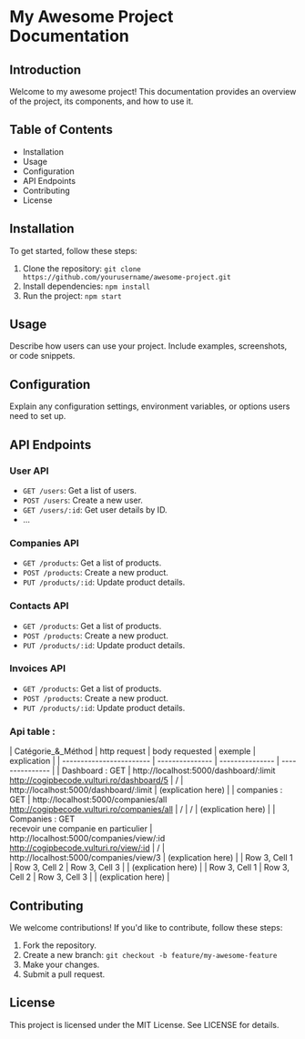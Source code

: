 # My Awesome Project Documentation

## Introduction
Welcome to my awesome project! This documentation provides an overview of the project, its components, and how to use it.

## Table of Contents
- Installation
- Usage
- Configuration
- API Endpoints
- Contributing
- License

## Installation
To get started, follow these steps:
1. Clone the repository: `git clone https://github.com/yourusername/awesome-project.git`
2. Install dependencies: `npm install`
3. Run the project: `npm start`

## Usage
Describe how users can use your project. Include examples, screenshots, or code snippets.

## Configuration
Explain any configuration settings, environment variables, or options users need to set up.

## API Endpoints
### User API
- `GET /users`: Get a list of users.
- `POST /users`: Create a new user.
- `GET /users/:id`: Get user details by ID.
- ...

### Companies API
- `GET /products`: Get a list of products.
- `POST /products`: Create a new product.
- `PUT /products/:id`: Update product details.

### Contacts API
- `GET /products`: Get a list of products.
- `POST /products`: Create a new product.
- `PUT /products/:id`: Update product details.

### Invoices API
- `GET /products`: Get a list of products.
- `POST /products`: Create a new product.
- `PUT /products/:id`: Update product details.

### Api table :
|    Catégorie_&_Méthod    |   http request  | body requested  |     exemple     |     explication     |
| ------------------------ | --------------- | --------------- | --------------- |
|  Dashboard : GET  | http://localhost:5000/dashboard/:limit <br> http://cogipbecode.vulturi.ro/dashboard/5   |  /  | http://localhost:5000/dashboard/:limit   | (explication here) |
| companies : GET   | http://localhost:5000/companies/all <br>  http://cogipbecode.vulturi.ro/companies/all |  /  |  /  | (explication here) |
| Companies : GET <br> recevoir une companie en particulier   | http://localhost:5000/companies/view/:id <br>  http://cogipbecode.vulturi.ro/view/:id  |  /  | http://localhost:5000/companies/view/3 | (explication here) |
| Row 3, Cell 1   | Row 3, Cell 2   | Row 3, Cell 3   | | (explication here) |
| Row 3, Cell 1   | Row 3, Cell 2   | Row 3, Cell 3   | | (explication here) |

## Contributing
We welcome contributions! If you'd like to contribute, follow these steps:
1. Fork the repository.
2. Create a new branch: `git checkout -b feature/my-awesome-feature`
3. Make your changes.
4. Submit a pull request.

## License
This project is licensed under the MIT License. See LICENSE for details.
